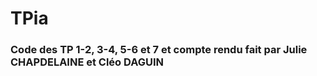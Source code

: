 # TPia

### Code des TP 1-2, 3-4, 5-6 et 7 et compte rendu fait par Julie CHAPDELAINE et Cléo DAGUIN
